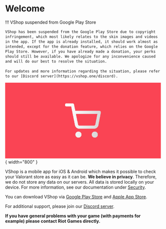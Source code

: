 # Welcome

!!! VShop suspended from Google Play Store

    VShop has been suspended from the Google Play Store due to copyright infringement, which most likely relates to the skin images and videos in the app. If the app is already installed, it should work almost as intended, except for the donation feature, which relies on the Google Play Store. However, if you have already made a donation, your perks should still be available. We apologize for any inconvenience caused and will do our best to resolve the situation.

    For updates and more information regarding the situation, please refer to our [Discord server](https://vshop.one/discord).

![banner](/assets/vshop_banner.png){ width="800" }

VShop is a mobile app for iOS & Android which makes it possible to check your Valorant store as easy as it can be.
**We believe in privacy**. Therefore, we do not store any data on our servers. All data is stored locally on your device. For more information, see our documentation under [Security](https://docs.vshop.one/security).

You can download VShop via [Google Play Store](https://play.google.com/store/apps/details?id=dev.vasc.vshop) and [Apple App Store](https://apps.apple.com/us/app/vshop-for-valorant/id1636765187). 

For additional support, please join our [Discord server](https://vshop.one/discord).


**If you have general problems with your game (with payments for example) please contact Riot Games directly.**
